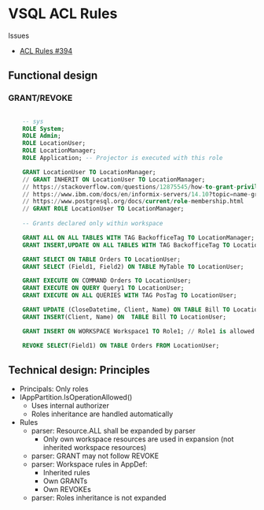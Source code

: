 # VSQL ACL Rules

Issues
- [ACL Rules #394](https://github.com/voedger/voedger/issues/394)

## Functional design

### GRANT/REVOKE

```sql

    -- sys
    ROLE System;
    ROLE Admin;
    ROLE LocationUser;
    ROLE LocationManager;
    ROLE Application; -- Projector is executed with this role

    GRANT LocationUser TO LocationManager;
    // GRANT INHERIT ON LocationUser TO LocationManager;
    // https://stackoverflow.com/questions/12875545/how-to-grant-privileges-to-a-role-on-an-oracle-schema
    // https://www.ibm.com/docs/en/informix-servers/14.10?topic=name-granting-role-user-another-role
    // https://www.postgresql.org/docs/current/role-membership.html
    // GRANT ROLE LocationUser TO LocationManager;
    
    -- Grants declared only within workspace

    GRANT ALL ON ALL TABLES WITH TAG BackofficeTag TO LocationManager;
    GRANT INSERT,UPDATE ON ALL TABLES WITH TAG BackofficeTag TO LocationUser;

    GRANT SELECT ON TABLE Orders TO LocationUser;
    GRANT SELECT (Field1, Field2) ON TABLE MyTable TO LocationUser;

    GRANT EXECUTE ON COMMAND Orders TO LocationUser;
    GRANT EXECUTE ON QUERY Query1 TO LocationUser;
    GRANT EXECUTE ON ALL QUERIES WITH TAG PosTag TO LocationUser;

    GRANT UPDATE (CloseDatetime, Client, Name) ON TABLE Bill TO LocationUser;
    GRANT INSERT(Client, Name) ON  TABLE Bill TO LocationUser;

    GRANT INSERT ON WORKSPACE Workspace1 TO Role1; // Role1 is allowed to create instances of Workspace1

    REVOKE SELECT(Field1) ON TABLE Orders FROM LocationUser;

```

## Technical design: Principles

- Principals: Only roles
- IAppPartition.IsOperationAllowed()
  - Uses internal authorizer
  - Roles inheritance are handled automatically
- Rules
  - parser: Resource.ALL shall be expanded by parser
     - Only own workspace resources are used in  expansion (not inherited workspace resources)
   - parser: GRANT may not follow REVOKE
   - parser: Workspace rules in AppDef:
      - Inherited rules
      - Own GRANTs
      - Own REVOKEs
   - parser: Roles inheritance is not expanded
  